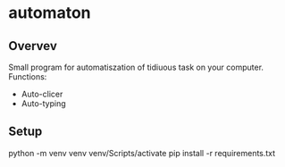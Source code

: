 # automaton

## Overvev

Small program for automatiszation of tidiuous task on your computer. Functions:

- Auto-clicer
- Auto-typing

## Setup

python -m venv venv
venv/Scripts/activate
pip install -r requirements.txt

